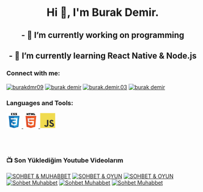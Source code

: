 <h1 align="center">Hi 👋, I'm Burak Demir.</h1>
<h2 align="center">- 🔭 I’m currently working on programming</h2>
<h2 align="center">- 🌱 I’m currently learning React Native & Node.js</h2>

<h3 align="left">Connect with me:</h3>
<p align="left">
<a href="https://twitter.com/burakdmr09" target="blank"><img align="center" src="https://raw.githubusercontent.com/rahuldkjain/github-profile-readme-generator/master/src/images/icons/Social/twitter.svg" alt="burakdmr09" height="30" width="40" /></a>
<a href="https://linkedin.com/in/burak-demir-8a5410189/" target="blank"><img align="center" src="https://raw.githubusercontent.com/rahuldkjain/github-profile-readme-generator/master/src/images/icons/Social/linked-in-alt.svg" alt="burak demir" height="30" width="40" /></a>
<a href="https://www.instagram.com/burakdmr.dev/" target="blank"><img align="center" src="https://raw.githubusercontent.com/rahuldkjain/github-profile-readme-generator/master/src/images/icons/Social/instagram.svg" alt="burak.demir.03" height="30" width="40" /></a>
<a href="https://www.youtube.com/channel/UCDdNshkQY13SfUZh4JgkcQg" target="blank"><img align="center" src="https://raw.githubusercontent.com/rahuldkjain/github-profile-readme-generator/master/src/images/icons/Social/youtube.svg" alt="burak demir" height="30" width="40" /></a>
</p>

<h3 align="left">Languages and Tools:</h3>
<p align="left"> <a href="https://www.w3schools.com/css/" target="_blank"> <img src="https://raw.githubusercontent.com/devicons/devicon/master/icons/css3/css3-original-wordmark.svg" alt="css3" width="40" height="40"/> </a> <a href="https://www.w3.org/html/" target="_blank"> <img src="https://raw.githubusercontent.com/devicons/devicon/master/icons/html5/html5-original-wordmark.svg" alt="html5" width="40" height="40"/> </a> <a href="https://developer.mozilla.org/en-US/docs/Web/JavaScript" target="_blank"> <img src="https://raw.githubusercontent.com/devicons/devicon/master/icons/javascript/javascript-original.svg" alt="javascript" width="40" height="40"/> </a> </p>
<br />

#

### 📺 Son Yüklediğim Youtube Videolarım

<!-- BEGIN YOUTUBE-CARDS -->
[![SOHBET & MUHABBET](https://ytcards.demolab.com/?id=-eoNwR9WhgI&title=SOHBET+%26+MUHABBET&lang=en&timestamp=1698748188&background_color=%230d1117&title_color=%23ffffff&stats_color=%23dedede&max_title_lines=1&width=250&border_radius=5 "SOHBET & MUHABBET")](https://www.youtube.com/watch?v=-eoNwR9WhgI)
[![SOHBET & OYUN](https://ytcards.demolab.com/?id=Ey7HJc3kJhk&title=SOHBET+%26+OYUN&lang=en&timestamp=1698314308&background_color=%230d1117&title_color=%23ffffff&stats_color=%23dedede&max_title_lines=1&width=250&border_radius=5 "SOHBET & OYUN")](https://www.youtube.com/watch?v=Ey7HJc3kJhk)
[![SOHBET & OYUN](https://ytcards.demolab.com/?id=Hg8Y8I6Sggw&title=SOHBET+%26+OYUN&lang=en&timestamp=1698186130&background_color=%230d1117&title_color=%23ffffff&stats_color=%23dedede&max_title_lines=1&width=250&border_radius=5 "SOHBET & OYUN")](https://www.youtube.com/watch?v=Hg8Y8I6Sggw)
[![Sohbet Muhabbet](https://ytcards.demolab.com/?id=WLeYM5J8X3Y&title=Sohbet+Muhabbet&lang=en&timestamp=1697016296&background_color=%230d1117&title_color=%23ffffff&stats_color=%23dedede&max_title_lines=1&width=250&border_radius=5 "Sohbet Muhabbet")](https://www.youtube.com/watch?v=WLeYM5J8X3Y)
[![Sohbet Muhabbet](https://ytcards.demolab.com/?id=V5dO6SsxVCg&title=Sohbet+Muhabbet&lang=en&timestamp=1694666030&background_color=%230d1117&title_color=%23ffffff&stats_color=%23dedede&max_title_lines=1&width=250&border_radius=5 "Sohbet Muhabbet")](https://www.youtube.com/watch?v=V5dO6SsxVCg)
[![Sohbet Muhabbet](https://ytcards.demolab.com/?id=sOPwj0Md66w&title=Sohbet+Muhabbet&lang=en&timestamp=1693295952&background_color=%230d1117&title_color=%23ffffff&stats_color=%23dedede&max_title_lines=1&width=250&border_radius=5 "Sohbet Muhabbet")](https://www.youtube.com/watch?v=sOPwj0Md66w)
<!-- END YOUTUBE-CARDS -->

<!--
**burakndmr/burakndmr** is a ✨ _special_ ✨ repository because its `README.md` (this file) appears on your GitHub profile.

Here are some ideas to get you started:


- 🌱 I’m currently learning ...
- 👯 I’m looking to collaborate on ...
- 🤔 I’m looking for help with ...
- 💬 Ask me about ...
- 📫 How to reach me: ...
- 😄 Pronouns: ...
- ⚡ Fun fact: ...
-->
